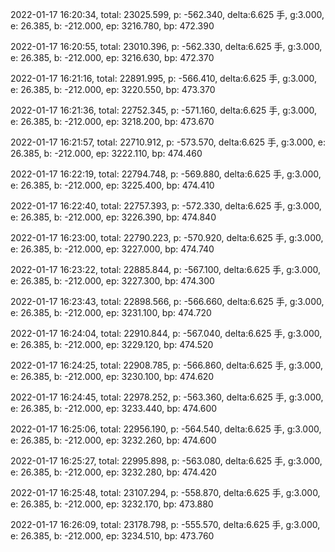 2022-01-17 16:20:34, total: 23025.599, p: -562.340, delta:6.625 手, g:3.000, e: 26.385, b: -212.000, ep: 3216.780, bp: 472.390

2022-01-17 16:20:55, total: 23010.396, p: -562.330, delta:6.625 手, g:3.000, e: 26.385, b: -212.000, ep: 3216.630, bp: 472.370

2022-01-17 16:21:16, total: 22891.995, p: -566.410, delta:6.625 手, g:3.000, e: 26.385, b: -212.000, ep: 3220.550, bp: 473.370

2022-01-17 16:21:36, total: 22752.345, p: -571.160, delta:6.625 手, g:3.000, e: 26.385, b: -212.000, ep: 3218.200, bp: 473.670

2022-01-17 16:21:57, total: 22710.912, p: -573.570, delta:6.625 手, g:3.000, e: 26.385, b: -212.000, ep: 3222.110, bp: 474.460

2022-01-17 16:22:19, total: 22794.748, p: -569.880, delta:6.625 手, g:3.000, e: 26.385, b: -212.000, ep: 3225.400, bp: 474.410

2022-01-17 16:22:40, total: 22757.393, p: -572.330, delta:6.625 手, g:3.000, e: 26.385, b: -212.000, ep: 3226.390, bp: 474.840

2022-01-17 16:23:00, total: 22790.223, p: -570.920, delta:6.625 手, g:3.000, e: 26.385, b: -212.000, ep: 3227.000, bp: 474.740

2022-01-17 16:23:22, total: 22885.844, p: -567.100, delta:6.625 手, g:3.000, e: 26.385, b: -212.000, ep: 3227.300, bp: 474.300

2022-01-17 16:23:43, total: 22898.566, p: -566.660, delta:6.625 手, g:3.000, e: 26.385, b: -212.000, ep: 3231.100, bp: 474.720

2022-01-17 16:24:04, total: 22910.844, p: -567.040, delta:6.625 手, g:3.000, e: 26.385, b: -212.000, ep: 3229.120, bp: 474.520

2022-01-17 16:24:25, total: 22908.785, p: -566.860, delta:6.625 手, g:3.000, e: 26.385, b: -212.000, ep: 3230.100, bp: 474.620

2022-01-17 16:24:45, total: 22978.252, p: -563.360, delta:6.625 手, g:3.000, e: 26.385, b: -212.000, ep: 3233.440, bp: 474.600

2022-01-17 16:25:06, total: 22956.190, p: -564.540, delta:6.625 手, g:3.000, e: 26.385, b: -212.000, ep: 3232.260, bp: 474.600

2022-01-17 16:25:27, total: 22995.898, p: -563.080, delta:6.625 手, g:3.000, e: 26.385, b: -212.000, ep: 3232.280, bp: 474.420

2022-01-17 16:25:48, total: 23107.294, p: -558.870, delta:6.625 手, g:3.000, e: 26.385, b: -212.000, ep: 3232.170, bp: 473.880

2022-01-17 16:26:09, total: 23178.798, p: -555.570, delta:6.625 手, g:3.000, e: 26.385, b: -212.000, ep: 3234.510, bp: 473.760
